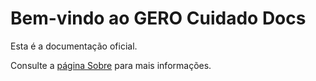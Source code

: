 # Bem-vindo ao GERO Cuidado Docs

Esta é a documentação oficial.

Consulte a [página Sobre](sobre.md) para mais informações.
